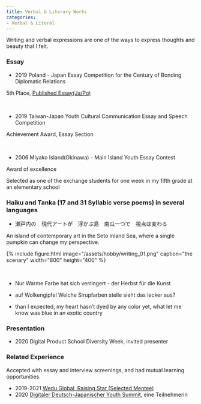```yaml
---
title: Verbal & Literary Works
categories:
- Verbal & Literal
---
```


Writing and verbal expressions are one of the ways to express thoughts and beauty that I felt.

<!-- more -->
### Essay
* 2019 Poland - Japan Essay Competition for the Century of Bonding Diplomatic Relations 

5th Place, [Published Essay(Ja/Po)](https://jpya.or.jp/ja/essaybook100yearanniversary/?fbclid=IwAR0SzSx6VSCblIBN87oWfzb3dBsDzXmn62247LG3Td8FlcD9IZtXoyF9ZrU)

<br>

* 2019 Taiwan-Japan Youth Cultural Communication Essay and Speech Competition

Achievement Award, Essay Section

<br>

* 2006 Miyako Island(Okinawa) - Main Island Youth Essay Contest

Award of excellence

Selected as one of the exchange students for one week in my fifth grade at an elementary school


### Haiku and Tanka (17 and 31 Syllabic verse poems) in several languages
* 瀬戸内の　現代アートが　浮かぶ島　南瓜一つで　視点は変わる

An island of contemporary art in the Seto Inland Sea, where a single pumpkin can change my perspective.

{% include figure.html image="/assets/hobby/writing_01.png" caption="the scenary" width="800" height="400"  %}

<br>

* Nur Warme Farbe hat sich verringert - der Herbst für die Kunst

* auf Wolkengipfel Welche Sirupfarben stelle sieht das lecker aus?

* than I expected, my heart hasn’t dyed by any color yet, what let me know was blue in an exotic country

### Presentation
* 2020 Digital Product School Diversity Week, invited presenter

### Related Experience

Accepted with essay and interview screenings, and had mutual learning opportunities.

* 2019-2021 [Wedu Global, Raising Star (Selected Mentee)](https://www.weduglobal.org/rising-star/)
* 2020 [Digitaler Deutsch-Japanischer Youth Summit](https://djjg.org/digitaler-deutsch-japanischer-youth-summit/), eine Teilnehmerin


